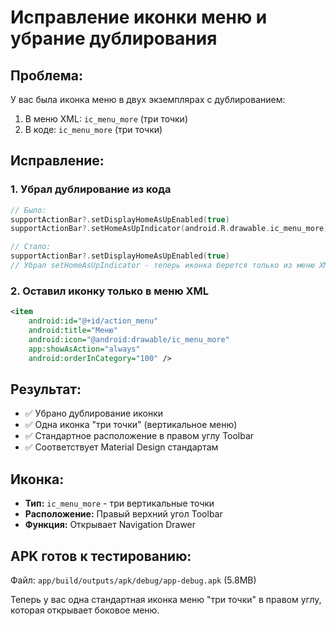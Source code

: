 # Исправление иконки меню и убрание дублирования

## Проблема:
У вас была иконка меню в двух экземплярах с дублированием:
1. В меню XML: `ic_menu_more` (три точки)
2. В коде: `ic_menu_more` (три точки)

## Исправление:

### 1. Убрал дублирование из кода
```kotlin
// Было:
supportActionBar?.setDisplayHomeAsUpEnabled(true)
supportActionBar?.setHomeAsUpIndicator(android.R.drawable.ic_menu_more)

// Стало:
supportActionBar?.setDisplayHomeAsUpEnabled(true)
// Убрал setHomeAsUpIndicator - теперь иконка берется только из меню XML
```

### 2. Оставил иконку только в меню XML
```xml
<item
    android:id="@+id/action_menu"
    android:title="Меню"
    android:icon="@android:drawable/ic_menu_more"
    app:showAsAction="always"
    android:orderInCategory="100" />
```

## Результат:
- ✅ Убрано дублирование иконки
- ✅ Одна иконка "три точки" (вертикальное меню)
- ✅ Стандартное расположение в правом углу Toolbar
- ✅ Соответствует Material Design стандартам

## Иконка:
- **Тип:** `ic_menu_more` - три вертикальные точки
- **Расположение:** Правый верхний угол Toolbar
- **Функция:** Открывает Navigation Drawer

## APK готов к тестированию:
Файл: `app/build/outputs/apk/debug/app-debug.apk` (5.8MB)

Теперь у вас одна стандартная иконка меню "три точки" в правом углу, которая открывает боковое меню. 